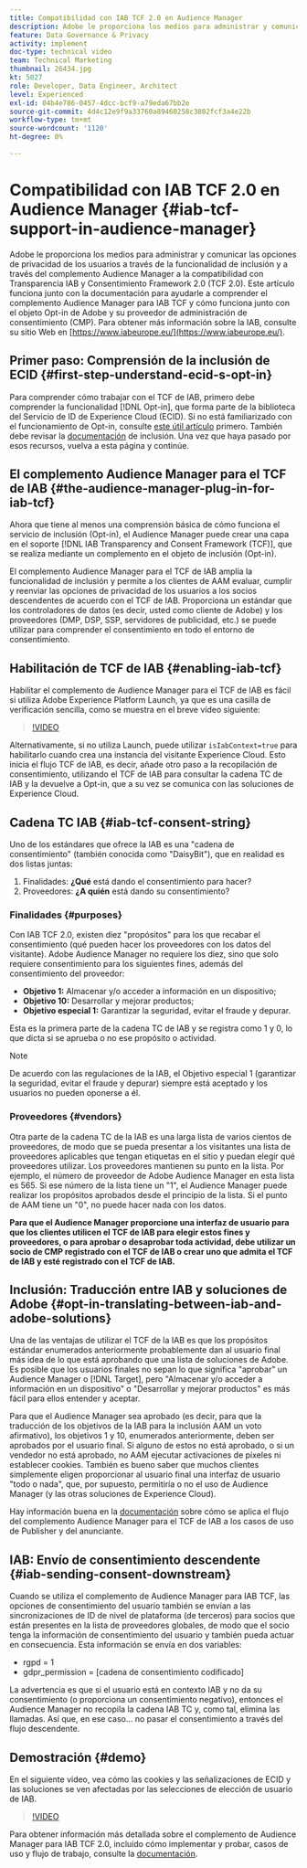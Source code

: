 ```yaml
---
title: Compatibilidad con IAB TCF 2.0 en Audience Manager
description: Adobe le proporciona los medios para administrar y comunicar las opciones de privacidad de los usuarios a través de la funcionalidad de inclusión y a través del complemento Audience Manager a la compatibilidad con Transparencia IAB y Consentimiento Framework 2.0 (TCF 2.0). Este artículo funciona junto con la documentación para ayudarle a comprender el complemento Audience Manager para IAB TCF y cómo funciona junto con el objeto Opt-in de Adobe y su proveedor de administración de consentimiento (CMP).
feature: Data Governance & Privacy
activity: implement
doc-type: technical video
team: Technical Marketing
thumbnail: 26434.jpg
kt: 5027
role: Developer, Data Engineer, Architect
level: Experienced
exl-id: 04b4e786-0457-4dcc-bcf9-a79eda67bb2e
source-git-commit: 4d4c12e9f9a33760a89460258c3802fcf3a4e22b
workflow-type: tm+mt
source-wordcount: '1120'
ht-degree: 0%

---
```


# Compatibilidad con IAB TCF 2.0 en Audience Manager {#iab-tcf-support-in-audience-manager}

Adobe le proporciona los medios para administrar y comunicar las opciones de privacidad de los usuarios a través de la funcionalidad de inclusión y a través del complemento Audience Manager a la compatibilidad con Transparencia IAB y Consentimiento Framework 2.0 (TCF 2.0). Este artículo funciona junto con la documentación para ayudarle a comprender el complemento Audience Manager para IAB TCF y cómo funciona junto con el objeto Opt-in de Adobe y su proveedor de administración de consentimiento (CMP). Para obtener más información sobre la IAB, consulte su sitio Web en [https://www.iabeurope.eu/](https://www.iabeurope.eu/).

## Primer paso: Comprensión de la inclusión de ECID {#first-step-understand-ecid-s-opt-in}

Para comprender cómo trabajar con el TCF de IAB, primero debe comprender la funcionalidad [!DNL Opt-in], que forma parte de la biblioteca del Servicio de ID de Experience Cloud (ECID). Si no está familiarizado con el funcionamiento de Opt-in, consulte [este útil artículo](https://experienceleague.adobe.com/docs/core-services-learn/tutorials/id-service/use-opt-in-to-control-experience-cloud-activities-based-on-user-consent.html) primero. También debe revisar la [documentación](https://experienceleague.adobe.com/docs/id-service/using/implementation/opt-in-service/optin-overview.html) de inclusión. Una vez que haya pasado por esos recursos, vuelva a esta página y continúe.

## El complemento Audience Manager para el TCF de IAB {#the-audience-manager-plug-in-for-iab-tcf}

Ahora que tiene al menos una comprensión básica de cómo funciona el servicio de inclusión (Opt-in), el Audience Manager puede crear una capa en el soporte [!DNL IAB Transparency and Consent Framework (TCF)], que se realiza mediante un complemento en el objeto de inclusión (Opt-in).

El complemento Audience Manager para el TCF de IAB amplía la funcionalidad de inclusión y permite a los clientes de AAM evaluar, cumplir y reenviar las opciones de privacidad de los usuarios a los socios descendentes de acuerdo con el TCF de IAB. Proporciona un estándar que los controladores de datos (es decir, usted como cliente de Adobe) y los proveedores (DMP, DSP, SSP, servidores de publicidad, etc.) se puede utilizar para comprender el consentimiento en todo el entorno de consentimiento.

## Habilitación de TCF de IAB {#enabling-iab-tcf}

Habilitar el complemento de Audience Manager para el TCF de IAB es fácil si utiliza Adobe Experience Platform Launch, ya que es una casilla de verificación sencilla, como se muestra en el breve vídeo siguiente:

>[!VIDEO](https://video.tv.adobe.com/v/26433/?quality=12)

Alternativamente, si no utiliza Launch, puede utilizar `isIabContext=true` para habilitarlo cuando crea una instancia del visitante Experience Cloud. Esto inicia el flujo TCF de IAB, es decir, añade otro paso a la recopilación de consentimiento, utilizando el TCF de IAB para consultar la cadena TC de IAB y la devuelve a Opt-in, que a su vez se comunica con las soluciones de Experience Cloud.

## Cadena TC IAB {#iab-tcf-consent-string}

Uno de los estándares que ofrece la IAB es una &quot;cadena de consentimiento&quot; (también conocida como &quot;DaisyBit&quot;), que en realidad es dos listas juntas:

1. Finalidades: **¿Qué** está dando el consentimiento para hacer?
1. Proveedores: **¿A quién** está dando su consentimiento?

### Finalidades {#purposes}

Con IAB TCF 2.0, existen diez &quot;propósitos&quot; para los que recabar el consentimiento (qué pueden hacer los proveedores con los datos del visitante). Adobe Audience Manager no requiere los diez, sino que solo requiere consentimiento para los siguientes fines, además del consentimiento del proveedor:

* **Objetivo 1:** Almacenar y/o acceder a información en un dispositivo;
* **Objetivo 10:** Desarrollar y mejorar productos;
* **Objetivo especial 1:** Garantizar la seguridad, evitar el fraude y depurar.

Esta es la primera parte de la cadena TC de IAB y se registra como 1 y 0, lo que dicta si se aprueba o no ese propósito o actividad.

>[!NOTE]
>
>De acuerdo con las regulaciones de la IAB, el Objetivo especial 1 (garantizar la seguridad, evitar el fraude y depurar) siempre está aceptado y los usuarios no pueden oponerse a él.

### Proveedores {#vendors}

Otra parte de la cadena TC de la IAB es una larga lista de varios cientos de proveedores, de modo que se pueda presentar a los visitantes una lista de proveedores aplicables que tengan etiquetas en el sitio y puedan elegir qué proveedores utilizar. Los proveedores mantienen su punto en la lista. Por ejemplo, el número de proveedor de Adobe Audience Manager en esta lista es 565. Si ese número de la lista tiene un &quot;1&quot;, el Audience Manager puede realizar los propósitos aprobados desde el principio de la lista. Si el punto de AAM tiene un &quot;0&quot;, no puede hacer nada con los datos.

**Para que el Audience Manager proporcione una interfaz de usuario para que los clientes utilicen el TCF de IAB para elegir estos fines y proveedores, o para aprobar o desaprobar toda actividad, debe utilizar un socio de CMP registrado con el TCF de IAB o crear uno que admita el TCF de IAB y esté registrado con el TCF de IAB.**

## Inclusión: Traducción entre IAB y soluciones de Adobe {#opt-in-translating-between-iab-and-adobe-solutions}

Una de las ventajas de utilizar el TCF de la IAB es que los propósitos estándar enumerados anteriormente probablemente dan al usuario final más idea de lo que está aprobando que una lista de soluciones de Adobe. Es posible que los usuarios finales no sepan lo que significa &quot;aprobar&quot; un Audience Manager o [!DNL Target], pero &quot;Almacenar y/o acceder a información en un dispositivo&quot; o &quot;Desarrollar y mejorar productos&quot; es más fácil para ellos entender y aceptar.

Para que el Audience Manager sea aprobado (es decir, para que la traducción de los objetivos de la IAB para la inclusión AAM un voto afirmativo), los objetivos 1 y 10, enumerados anteriormente, deben ser aprobados por el usuario final. Si alguno de estos no está aprobado, o si un vendedor no está aprobado, no AAM ejecutar activaciones de píxeles ni establecer cookies. También es bueno saber que muchos clientes simplemente eligen proporcionar al usuario final una interfaz de usuario &quot;todo o nada&quot;, que, por supuesto, permitiría o no el uso de Audience Manager (y las otras soluciones de Experience Cloud).

Hay información buena en la [documentación](https://experienceleague.adobe.com/docs/audience-manager/user-guide/overview/data-privacy/consent-management/aam-iab-plugin.html?lang=en) sobre cómo se aplica el flujo del complemento Audience Manager para el TCF de IAB a los casos de uso de Publisher y del anunciante.

## IAB: Envío de consentimiento descendente {#iab-sending-consent-downstream}

Cuando se utiliza el complemento de Audience Manager para IAB TCF, las opciones de consentimiento del usuario también se envían a las sincronizaciones de ID de nivel de plataforma (de terceros) para socios que están presentes en la lista de proveedores globales, de modo que el socio tenga la información de consentimiento del usuario y también pueda actuar en consecuencia. Esta información se envía en dos variables:

* rgpd = 1
* gdpr_permission = [cadena de consentimiento codificado]

La advertencia es que si el usuario está en contexto IAB y no da su consentimiento (o proporciona un consentimiento negativo), entonces el Audience Manager no recopila la cadena IAB TC y, como tal, elimina las llamadas. Así que, en ese caso... no pasar el consentimiento a través del flujo descendente.

## Demostración {#demo}

En el siguiente vídeo, vea cómo las cookies y las señalizaciones de ECID y las soluciones se ven afectadas por las selecciones de elección de usuario de IAB.

>[!VIDEO](https://video.tv.adobe.com/v/26434/?quality=12)

Para obtener información más detallada sobre el complemento de Audience Manager para IAB TCF 2.0, incluido cómo implementar y probar, casos de uso y flujo de trabajo, consulte la [documentación](https://experienceleague.adobe.com/docs/audience-manager/user-guide/overview/data-privacy/consent-management/aam-iab-plugin.html).
